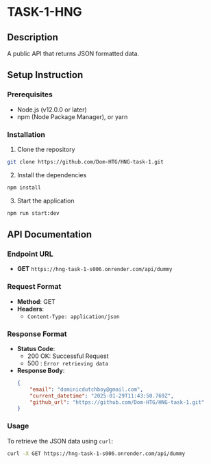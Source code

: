 # TASK-1-HNG

## Description

A public API that returns JSON formatted data.

## Setup Instruction

### Prerequisites
- Node.js (v12.0.0 or later)
- npm (Node Package Manager), or yarn

### Installation
1. Clone the repository
```bash
git clone https://github.com/Dom-HTG/HNG-task-1.git
```
2. Install the dependencies
```bash
npm install
```
3. Start the application
```bash
npm run start:dev
```
## API Documentation

### Endpoint URL
- **GET** `https://hng-task-1-s006.onrender.com/api/dummy`
### Request Format
- **Method**: GET
- **Headers**:
  - `Content-Type: application/json`
### Response Format
- **Status Code**: 
  - 200 OK: Successful Request
  - 500 : `Error retrieving data`
- **Response Body**:
  ```json
  {
      "email": "dominicdutchboy@gmail.com",
      "current_datetime": "2025-01-29T11:43:50.769Z",
      "github_url": "https://github.com/Dom-HTG/HNG-task-1.git"
  }
  ```
### Usage
To retrieve the JSON data using `curl`:
```bash
curl -X GET https://hng-task-1-s006.onrender.com/api/dummy
```




